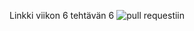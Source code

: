 Linkki viikon 6 tehtävän 6 ![pull requestiin](https://github.com/Chester-CH/ohtu-miniprojekti/pull/1)